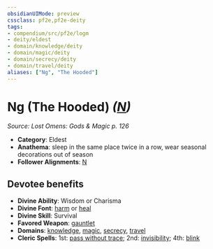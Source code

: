 ```yaml
---
obsidianUIMode: preview
cssclass: pf2e,pf2e-deity
tags:
- compendium/src/pf2e/logm
- deity/eldest
- domain/knowledge/deity
- domain/magic/deity
- domain/secrecy/deity
- domain/travel/deity
aliases: ["Ng", "The Hooded"]
---
```

# Ng (The Hooded) *([N](/rules/traits/neutral-b1.md))*  
*Source: Lost Omens: Gods & Magic p. 126*  

- **Category**: Eldest
- **Anathema**: sleep in the same place twice in a row, wear seasonal decorations out of season
- **Follower Alignments**: [N](/rules/traits/neutral-b1.md)

## Devotee benefits

- **Divine Ability**: Wisdom or Charisma
- **Divine Font**: [harm](/compendium/spells/harm.md) or [heal](/compendium/spells/heal.md)
- **Divine Skill**: Survival
- **Favored Weapon**: [gauntlet](/compendium/equipment/items/gauntlet.md)
- **Domains**: [knowledge](/compendium/setting/domains.md#Knowledge), [magic](/compendium/setting/domains.md#Magic), [secrecy](/compendium/setting/domains.md#Secrecy), [travel](/compendium/setting/domains.md#Travel)
- **Cleric Spells**: 1st: [pass without trace](/compendium/spells/pass-without-trace.md); 2nd: [invisibility](/compendium/spells/invisibility.md); 4th: [blink](/compendium/spells/blink.md)
